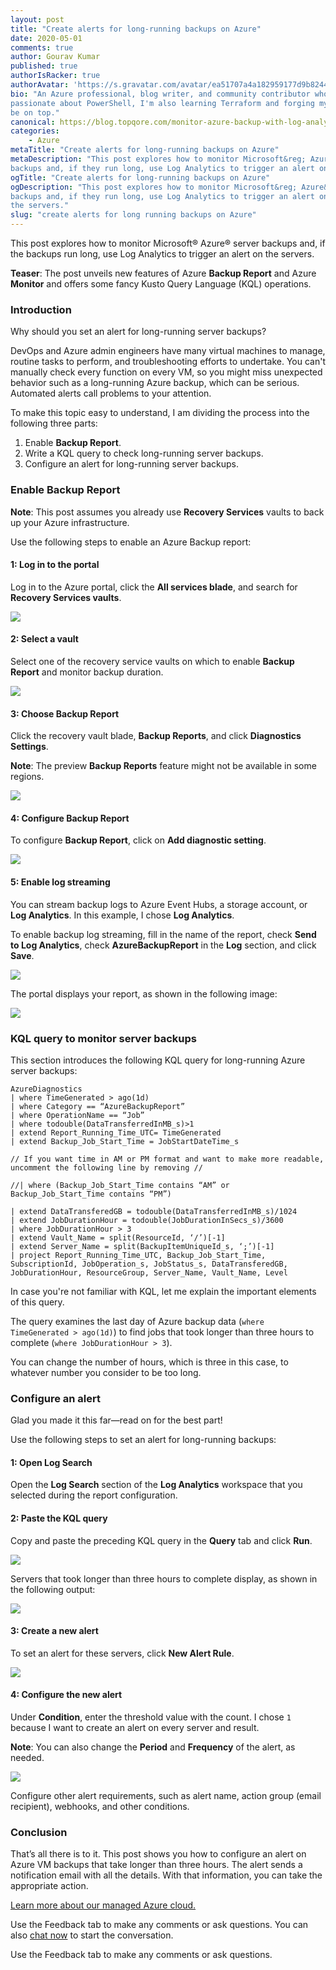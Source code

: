 ```yaml
---
layout: post
title: "Create alerts for long-running backups on Azure"
date: 2020-05-01
comments: true
author: Gourav Kumar
published: true
authorIsRacker: true
authorAvatar: 'https://s.gravatar.com/avatar/ea51707a4a182959177d9b8244835571'
bio: "An Azure professional, blog writer, and community contributor who is
passionate about PowerShell, I'm also learning Terraform and forging my path to
be on top."
canonical: https://blog.topqore.com/monitor-azure-backup-with-log-analytics/
categories:
    - Azure
metaTitle: "Create alerts for long-running backups on Azure"
metaDescription: "This post explores how to monitor Microsoft&reg; Azure&reg;
backups and, if they run long, use Log Analytics to trigger an alert on the servers."
ogTitle: "Create alerts for long-running backups on Azure"
ogDescription: "This post explores how to monitor Microsoft&reg; Azure&reg;
backups and, if they run long, use Log Analytics to trigger an alert on
the servers."
slug: "create alerts for long running backups on Azure" 
---
```


This post explores how to monitor Microsoft&reg; Azure&reg; server
backups and, if the backups run long, use Log Analytics to trigger an alert on
the servers.

**Teaser**: The post unveils new features of Azure **Backup Report** and Azure
**Monitor** and offers some fancy Kusto Query Language (KQL) operations.

<!--more-->

### Introduction

Why should you set an alert for long-running server backups?

DevOps and Azure admin engineers have many virtual machines to manage, routine
tasks to perform, and troubleshooting efforts to undertake. You can't manually
check every function on every VM, so you might miss unexpected behavior such as
a long-running Azure backup, which can be serious. Automated alerts call
problems to your attention.

To make this topic easy to understand, I am dividing the process into the 
following three parts:

1.   Enable **Backup Report**.
2.   Write a KQL query to check long-running server backups.
3.   Configure an alert for long-running server backups.

### Enable Backup Report

**Note**: This post assumes you already use **Recovery Services** vaults to back
up your Azure infrastructure.

Use the following steps to enable an Azure Backup report:

#### 1: Log in to the portal

Log in to the Azure portal, click the **All services blade**, and search for
**Recovery Services vaults**.

![](Picture1.png)

#### 2: Select a vault

Select one of the recovery service vaults on which to enable **Backup Report**
and monitor backup duration.

![](Picture2.png)

#### 3: Choose Backup Report

Click the recovery vault blade, **Backup Reports**, and click **Diagnostics Settings**.

**Note**: The preview **Backup Reports** feature might not be available in
some regions.

![](Picture3.png)

#### 4: Configure Backup Report

To configure **Backup Report**, click on **Add diagnostic setting**.

![](Picture4.png)

#### 5: Enable log streaming

You can stream backup logs to Azure Event Hubs, a storage account, or
**Log Analytics**. In this example, I chose **Log Analytics**.

To enable backup log streaming, fill in the name of the report, check
**Send to Log Analytics**, check **AzureBackupReport** in the **Log** section,
and click **Save**.

![](Picture5.png)

The portal displays your report, as shown in the following image:

![](Picture6.png)

### KQL query to monitor server backups

This section introduces the following KQL query for long-running Azure server
backups:

    AzureDiagnostics
    | where TimeGenerated > ago(1d)
    | where Category == “AzureBackupReport”
    | where OperationName == “Job”
    | where todouble(DataTransferredInMB_s)>1
    | extend Report_Running_Time_UTC= TimeGenerated
    | extend Backup_Job_Start_Time = JobStartDateTime_s

    // If you want time in AM or PM format and want to make more readable, uncomment the following line by removing //

    //| where (Backup_Job_Start_Time contains “AM” or Backup_Job_Start_Time contains “PM”)

    | extend DataTransferedGB = todouble(DataTransferredInMB_s)/1024
    | extend JobDurationHour = todouble(JobDurationInSecs_s)/3600
    | where JobDurationHour > 3
    | extend Vault_Name = split(ResourceId, ‘/’)[-1]
    | extend Server_Name = split(BackupItemUniqueId_s, ‘;’)[-1]
    | project Report_Running_Time_UTC, Backup_Job_Start_Time, SubscriptionId, JobOperation_s, JobStatus_s, DataTransferedGB, JobDurationHour, ResourceGroup, Server_Name, Vault_Name, Level

In case you're not familiar with KQL, let me explain the important elements of
this query.

The query examines the last day of Azure backup data (`where TimeGenerated > ago(1d)`)
to find jobs that took longer than three hours to complete (`where JobDurationHour > 3`).

You can change the number of hours, which is three in this case, to whatever
number you consider to be too long.

### Configure an alert

Glad you made it this far&mdash;read on for the best part!

Use the following steps to set an alert for long-running backups:

#### 1: Open Log Search

Open the **Log Search** section of the **Log Analytics** workspace that you
selected during the report configuration.

#### 2: Paste the KQL query

Copy and paste the preceding KQL query in the **Query** tab and click **Run**.

![](Picture7.png)

Servers that took longer than three hours to complete display, as shown in
the following output:

![](Picture8.png)

#### 3: Create a new alert

To set an alert for these servers, click **New Alert Rule**.

![](Picture9.png)

#### 4: Configure the new alert

Under **Condition**, enter the threshold value with the count. I chose `1`
because I want to create an alert on every server and result.

**Note**: You can also change the **Period** and **Frequency** of the alert, as
needed.

![](Picture10.png)

Configure other alert requirements, such as alert name, action group (email
recipient), webhooks, and other conditions.

### Conclusion

That’s all there is to it. This post shows you how to configure an alert on
Azure VM backups that take longer than three hours. The alert sends a
notification email with all the details. With that information, you can take the
appropriate action.

<a class="cta purple" id="cta" href="https://www.rackspace.com/microsoft/managed-azure-cloud">Learn more about our managed Azure cloud.</a>

Use the Feedback tab to make any comments or ask questions. You can also
[chat now](https://www.rackspace.com/#chat) to start the conversation.

Use the Feedback tab to make any comments or ask questions.
